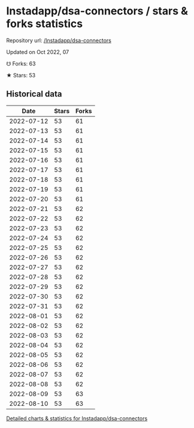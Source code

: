 # Instadapp/dsa-connectors / stars & forks statistics

Repository url: [/Instadapp/dsa-connectors](https://github.com/Instadapp/dsa-connectors)

Updated on Oct 2022, 07

☋ Forks: 63

★ Stars: 53

## Historical data
| Date | Stars | Forks |
|------|-------|-------|
| 2022-07-12 | 53 | 61 | 
| 2022-07-13 | 53 | 61 | 
| 2022-07-14 | 53 | 61 | 
| 2022-07-15 | 53 | 61 | 
| 2022-07-16 | 53 | 61 | 
| 2022-07-17 | 53 | 61 | 
| 2022-07-18 | 53 | 61 | 
| 2022-07-19 | 53 | 61 | 
| 2022-07-20 | 53 | 61 | 
| 2022-07-21 | 53 | 62 | 
| 2022-07-22 | 53 | 62 | 
| 2022-07-23 | 53 | 62 | 
| 2022-07-24 | 53 | 62 | 
| 2022-07-25 | 53 | 62 | 
| 2022-07-26 | 53 | 62 | 
| 2022-07-27 | 53 | 62 | 
| 2022-07-28 | 53 | 62 | 
| 2022-07-29 | 53 | 62 | 
| 2022-07-30 | 53 | 62 | 
| 2022-07-31 | 53 | 62 | 
| 2022-08-01 | 53 | 62 | 
| 2022-08-02 | 53 | 62 | 
| 2022-08-03 | 53 | 62 | 
| 2022-08-04 | 53 | 62 | 
| 2022-08-05 | 53 | 62 | 
| 2022-08-06 | 53 | 62 | 
| 2022-08-07 | 53 | 62 | 
| 2022-08-08 | 53 | 62 | 
| 2022-08-09 | 53 | 63 | 
| 2022-08-10 | 53 | 63 | 


[Detailed charts & statistics for Instadapp/dsa-connectors](https://reviewgithub.com/rep/Instadapp/dsa-connectors)
